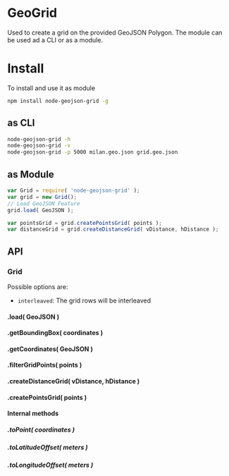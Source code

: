 # GeoGrid

Used to create a grid on the provided GeoJSON Polygon. The module can be used ad a CLI or as a module.

# Install

To install and use it as module
```sh
npm install node-geojson-grid -g
```


## as CLI


```sh
node-geojson-grid -h
node-geojson-grid -v
node-geojson-grid -p 5000 milan.geo.json grid.geo.json
```


## as Module

```js
var Grid = require( 'node-geojson-grid' );
var grid = new Grid();
// Load GeoJSON Feature
grid.load( GeoJSON );

var pointsGrid = grid.createPointsGrid( points );
var distanceGrid = grid.createDistanceGrid( vDistance, hDistance );
```


## API

### Grid


Possible options are:
* `interleaved`: The grid rows will be interleaved

#### .load( GeoJSON )
#### .getBoundingBox( coordinates )
#### .getCoordinates( GeoJSON )
#### .filterGridPoints( points )
#### .createDistanceGrid( vDistance, hDistance )
#### .createPointsGrid( points )

#### Internal methods
##### .toPoint( coordinates )
##### .toLatitudeOffset( meters )
##### .toLongitudeOffset( meters )
